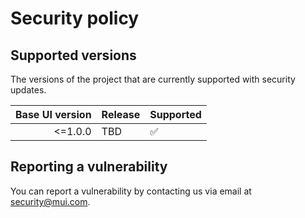 # Security policy

## Supported versions

The versions of the project that are currently supported with security updates.

| Base UI version | Release | Supported          |
| --------------: | :------ | :----------------- |
|         <=1.0.0 | TBD     | :white_check_mark: |

## Reporting a vulnerability

You can report a vulnerability by contacting us via email at [security@mui.com](mailto:security@mui.com).
